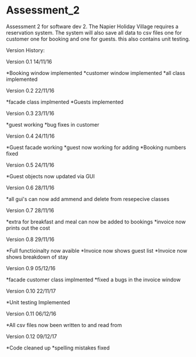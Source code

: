 # Assessment_2
Assessment 2 for software dev 2. The Napier Holiday Village requires a reservation system. The system will also save all data to csv files one for customer one for booking and one for guests. this also contains unit testing.

Version History:

Version 0.1
14/11/16

*Booking window implemented
*customer window implemented
*all class implemented

Version 0.2
22/11/16

*facade class implmented
*Guests implemented

Version 0.3
23/11/16

*guest working
*bug fixes in customer


Version 0.4
24/11/16

*Guest facade working
*guest now working for adding
*Booking numbers fixed

Version 0.5
24/11/16

*Guest objects now updated via GUI

Version 0.6
28/11/16

*all gui's can now add ammend and delete from resepecive classes

Version 0.7
28/11/16


*extra for breakfast and meal can now be added to bookings
*invoice now prints out the cost

Version 0.8
29/11/16

*Full functioinalty now avaible
*Invoice now shows guest list
*Invoice now shows breakdown of stay

Version 0.9
05/12/16

*facade customer class implmented
*fixed a bugs in the invoice window

Version 0.10
22/11/17

*Unit testing Implemented

Version 0.11
06/12/16

*All csv files now been written to and read from

Version 0.12
09/12/17

*Code cleaned up
*spelling mistakes fixed
